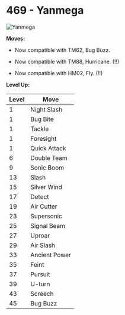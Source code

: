 # 469 - Yanmega
![][469]

**Moves:**

 - Now compatible with TM62, Bug Buzz.

 - Now compatible with TM88, Hurricane. (!!)

 - Now compatible with HM02, Fly. (!!)

**Level Up:**

Level | Move
---   | ---
  1   | Night Slash
  1   | Bug Bite
  1   | Tackle
  1   | Foresight
  1   | Quick Attack
  6   | Double Team
  9   | Sonic Boom
 13   | Slash
 15   | Silver Wind
 17   | Detect
 19   | Air Cutter
 23   | Supersonic
 25   | Signal Beam
 27   | Uproar
 29   | Air Slash
 33   | Ancient Power
 35   | Feint
 37   | Pursuit
 39   | U-turn
 43   | Screech
 45   | Bug Buzz



[469]: https://raw.githubusercontent.com/PokeAPI/sprites/master/sprites/pokemon/469.png "Yanmega"
